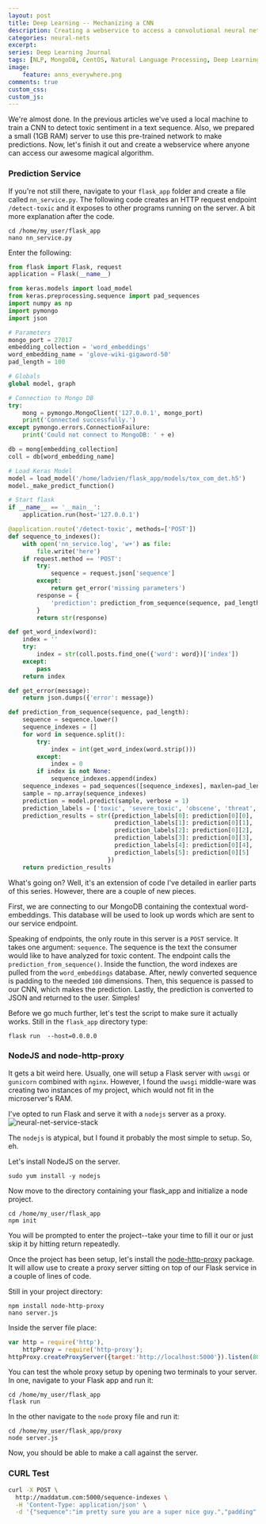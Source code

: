 ```yaml
---
layout: post
title: Deep Learning -- Mechanizing a CNN
description: Creating a webservice to access a convolutional neural network.
categories: neural-nets
excerpt:
series: Deep Learning Journal
tags: [NLP, MongoDB, CentOS, Natural Language Processing, Deep Learning, Word Vectors, Convolutional Neural Networks]
image: 
    feature: anns_everywhere.png
comments: true
custom_css: 
custom_js: 
---
```

We're almost done.  In the previous articles we've used a local machine to train a CNN to detect toxic sentiment in a text sequence.  Also, we prepared a small (1GB RAM) server to use this pre-trained network to make predictions.  Now, let's finish it out and create a webservice where anyone can access our awesome magical algorithm.

### Prediction Service
If you're not still there, navigate to your `flask_app` folder and create a file called `nn_service.py`. The following code creates an HTTP request endpoint `/detect-toxic` and it exposes to other programs running on the server.  A bit more explanation after the code.

```
cd /home/my_user/flask_app
nano nn_service.py
```
Enter the following:
```python
from flask import Flask, request
application = Flask(__name__)

from keras.models import load_model
from keras.preprocessing.sequence import pad_sequences
import numpy as np
import pymongo
import json

# Parameters
mongo_port = 27017
embedding_collection = 'word_embeddings'
word_embedding_name = 'glove-wiki-gigaword-50'
pad_length = 100

# Globals
global model, graph

# Connection to Mongo DB
try:
    mong = pymongo.MongoClient('127.0.0.1', mongo_port)
    print('Connected successfully.')
except pymongo.errors.ConnectionFailure:
    print('Could not connect to MongoDB: ' + e)

db = mong[embedding_collection]
coll = db[word_embedding_name]

# Load Keras Model
model = load_model('/home/ladvien/flask_app/models/tox_com_det.h5')
model._make_predict_function()

# Start flask
if __name__ == '__main__':
    application.run(host='127.0.0.1')

@application.route('/detect-toxic', methods=['POST'])
def sequence_to_indexes():
    with open('nn_service.log', 'w+') as file:
        file.write('here')
    if request.method == 'POST':
        try:
            sequence = request.json['sequence']
        except:
            return get_error('missing parameters')
        response = {
            'prediction': prediction_from_sequence(sequence, pad_length)
        }
        return str(response)

def get_word_index(word):
    index = ''
    try:
        index = str(coll.posts.find_one({'word': word})['index'])
    except:
        pass
    return index

def get_error(message):
    return json.dumps({'error': message})

def prediction_from_sequence(sequence, pad_length):
    sequence = sequence.lower()
    sequence_indexes = []
    for word in sequence.split():
        try:
            index = int(get_word_index(word.strip()))
        except:
            index = 0
        if index is not None:
            sequence_indexes.append(index)
    sequence_indexes = pad_sequences([sequence_indexes], maxlen=pad_length)
    sample = np.array(sequence_indexes)
    prediction = model.predict(sample, verbose = 1)
    prediction_labels = ['toxic', 'severe_toxic', 'obscene', 'threat', 'insult', 'identity_hate']
    prediction_results = str({prediction_labels[0]: prediction[0][0],
                              prediction_labels[1]: prediction[0][1],
                              prediction_labels[2]: prediction[0][2],
                              prediction_labels[3]: prediction[0][3],
                              prediction_labels[4]: prediction[0][4],
                              prediction_labels[5]: prediction[0][5]
                            })
    return prediction_results
```
What's going on?  Well, it's an extension of code I've detailed in earlier parts of this series.  However, there are a couple of new pieces.

First, we are connecting to our MongoDB containing the contextual word-embeddings.  This database will be used to look up words which are sent to our service endpoint.

Speaking of endpoints, the only route in this server is a `POST` service.  It takes one argument: `sequence`.  The sequence is the text the consumer would like to have analyzed for toxic content.  The endpoint calls the `prediction_from_sequence()`.  Inside the function, the word indexes are pulled from the `word_embeddings` database.  After, newly converted sequence is padding to the needed `100` dimensions. Then, this sequence is passed to our CNN, which makes the prediction. Lastly, the prediction is converted to JSON and returned to the user.  Simples!

Before we go much further, let's test the script to make sure it actually works.  Still in the `flask_app`  directory type:
```
flask run  --host=0.0.0.0
```

### NodeJS and node-http-proxy
It gets a bit weird here.  Usually, one will setup a Flask server with `uwsgi` or `gunicorn` combined with `nginx`.  However, I found the `uwsgi` middle-ware was creating two instances of my project, which would not fit in the microserver's RAM.  

I've opted to run Flask and serve it with a `nodejs` server as a proxy.  
![neural-net-service-stack](https://ladvien.com/images/nn_service_stack.png)

The `nodejs` is atypical, but I found it probably the most simple to setup.  So, eh.

Let's install NodeJS on the server.
```
sudo yum install -y nodejs
```
Now move to the directory containing your flask_app and initialize a node project.
```
cd /home/my_user/flask_app
npm init
```
You will be prompted to enter the project--take your time to fill it our or just skip it by hitting return repeatedly. 

Once the project has been setup, let's install the [node-http-proxy](https://github.com/nodejitsu/node-http-proxy) package.  It will allow use to create a proxy server sitting on top of our Flask service in a couple of lines of code.

Still in your project directory:
```
npm install node-http-proxy
nano server.js
```
Inside the server file place:
```js
var http = require('http'),
    httpProxy = require('http-proxy');
httpProxy.createProxyServer({target:'http://localhost:5000'}).listen(8000);
```

You can test the whole proxy setup by opening two terminals to your server.  In one, navigate to your Flask app and run it:
```
cd /home/my_user/flask_app
flask run
```
In the other navigate to the `node` proxy file and run it:
```
cd /home/my_user/flask_app/proxy
node server.js
```
Now, you should be able to make a call against the server.


### CURL Test
```bash
curl -X POST \
  http://maddatum.com:5000/sequence-indexes \
  -H 'Content-Type: application/json' \
  -d '{"sequence":"im pretty sure you are a super nice guy.","padding": 100}'
```
